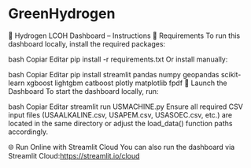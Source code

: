 # GreenHydrogen
🧪 Hydrogen LCOH Dashboard – Instructions
🔧 Requirements
To run this dashboard locally, install the required packages:

bash
Copiar
Editar
pip install -r requirements.txt
Or install manually:

bash
Copiar
Editar
pip install streamlit pandas numpy geopandas scikit-learn xgboost lightgbm catboost plotly matplotlib fpdf
🚀 Launch the Dashboard
To start the dashboard locally, run:

bash
Copiar
Editar
streamlit run USMACHINE.py
Ensure all required CSV input files (USAALKALINE.csv, USAPEM.csv, USASOEC.csv, etc.) are located in the same directory or adjust the load_data() function paths accordingly.

🌐 Run Online with Streamlit Cloud
You can also run the dashboard via Streamlit Cloud:https://streamlit.io/cloud
